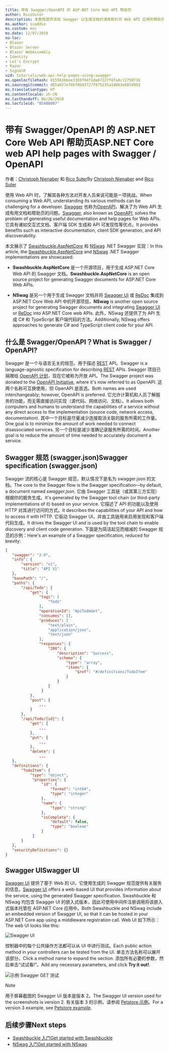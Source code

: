 ```yaml
---
title: 带有 Swagger/OpenAPI 的 ASP.NET Core Web API 帮助页
author: RicoSuter
description: 本教程提供添加 Swagger 以生成文档的演练和针对 Web API 应用的帮助页。
ms.author: scaddie
ms.custom: mvc
ms.date: 12/07/2019
no-loc:
- Blazor
- Blazor Server
- Blazor WebAssembly
- Identity
- Let's Encrypt
- Razor
- SignalR
uid: tutorials/web-api-help-pages-using-swagger
ms.openlocfilehash: 815581bbee3169f04f1da67227f6fa8c7275071b
ms.sourcegitcommit: d65a027e78bf0b83727f975235a18863e685d902
ms.translationtype: HT
ms.contentlocale: zh-CN
ms.lasthandoff: 06/26/2020
ms.locfileid: "85408807"
---
```

# <a name="aspnet-core-web-api-help-pages-with-swagger--openapi"></a><span data-ttu-id="cad0e-103">带有 Swagger/OpenAPI 的 ASP.NET Core Web API 帮助页</span><span class="sxs-lookup"><span data-stu-id="cad0e-103">ASP.NET Core web API help pages with Swagger / OpenAPI</span></span>

<span data-ttu-id="cad0e-104">作者：[Christoph Nienaber](https://twitter.com/zuckerthoben) 和 [Rico Suter](https://blog.rsuter.com/)</span><span class="sxs-lookup"><span data-stu-id="cad0e-104">By [Christoph Nienaber](https://twitter.com/zuckerthoben) and [Rico Suter](https://blog.rsuter.com/)</span></span>

<span data-ttu-id="cad0e-105">使用 Web API 时，了解其各种方法对开发人员来说可能是一项挑战。</span><span class="sxs-lookup"><span data-stu-id="cad0e-105">When consuming a Web API, understanding its various methods can be challenging for a developer.</span></span> <span data-ttu-id="cad0e-106">[Swagger](https://swagger.io/) 也称为[OpenAPI](https://www.openapis.org/)，解决了为 Web API 生成有用文档和帮助页的问题。</span><span class="sxs-lookup"><span data-stu-id="cad0e-106">[Swagger](https://swagger.io/), also known as [OpenAPI](https://www.openapis.org/), solves the problem of generating useful documentation and help pages for Web APIs.</span></span> <span data-ttu-id="cad0e-107">它具有诸如交互式文档、客户端 SDK 生成和 API 可发现性等优点。</span><span class="sxs-lookup"><span data-stu-id="cad0e-107">It provides benefits such as interactive documentation, client SDK generation, and API discoverability.</span></span>

<span data-ttu-id="cad0e-108">本文展示了 [Swashbuckle.AspNetCore](https://github.com/domaindrivendev/Swashbuckle.AspNetCore) 和 [NSwag](https://github.com/RicoSuter/NSwag) .NET Swagger 实现：</span><span class="sxs-lookup"><span data-stu-id="cad0e-108">In this article, the [Swashbuckle.AspNetCore](https://github.com/domaindrivendev/Swashbuckle.AspNetCore) and [NSwag](https://github.com/RicoSuter/NSwag) .NET Swagger implementations are showcased:</span></span>

* <span data-ttu-id="cad0e-109">**Swashbuckle.AspNetCore** 是一个开源项目，用于生成 ASP.NET Core Web API 的 Swagger 文档。</span><span class="sxs-lookup"><span data-stu-id="cad0e-109">**Swashbuckle.AspNetCore** is an open source project for generating Swagger documents for ASP.NET Core Web APIs.</span></span>

* <span data-ttu-id="cad0e-110">**NSwag** 是另一个用于生成 Swagger 文档并将 [Swagger UI](https://swagger.io/swagger-ui/) 或 [ReDoc](https://github.com/Rebilly/ReDoc) 集成到 ASP.NET Core Web API 中的开源项目。</span><span class="sxs-lookup"><span data-stu-id="cad0e-110">**NSwag** is another open source project for generating Swagger documents and integrating [Swagger UI](https://swagger.io/swagger-ui/) or [ReDoc](https://github.com/Rebilly/ReDoc) into ASP.NET Core web APIs.</span></span> <span data-ttu-id="cad0e-111">此外，NSwag 还提供了为 API 生成 C# 和 TypeScript 客户端代码的方法。</span><span class="sxs-lookup"><span data-stu-id="cad0e-111">Additionally, NSwag offers approaches to generate C# and TypeScript client code for your API.</span></span>

## <a name="what-is-swagger--openapi"></a><span data-ttu-id="cad0e-112">什么是 Swagger/OpenAPI？</span><span class="sxs-lookup"><span data-stu-id="cad0e-112">What is Swagger / OpenAPI?</span></span>

<span data-ttu-id="cad0e-113">Swagger 是一个与语言无关的规范，用于描述 [REST](https://en.wikipedia.org/wiki/Representational_state_transfer) API。</span><span class="sxs-lookup"><span data-stu-id="cad0e-113">Swagger is a language-agnostic specification for describing [REST](https://en.wikipedia.org/wiki/Representational_state_transfer) APIs.</span></span> <span data-ttu-id="cad0e-114">Swagger 项目已捐赠给 [OpenAPI 计划](https://www.openapis.org/)，现在它被称为开放 API。</span><span class="sxs-lookup"><span data-stu-id="cad0e-114">The Swagger project was donated to the [OpenAPI Initiative](https://www.openapis.org/), where it's now referred to as OpenAPI.</span></span> <span data-ttu-id="cad0e-115">这两个名称可互换使用，但 OpenAPI 是首选。</span><span class="sxs-lookup"><span data-stu-id="cad0e-115">Both names are used interchangeably; however, OpenAPI is preferred.</span></span> <span data-ttu-id="cad0e-116">它允许计算机和人员了解服务的功能，而无需直接访问实现（源代码、网络访问、文档）。</span><span class="sxs-lookup"><span data-stu-id="cad0e-116">It allows both computers and humans to understand the capabilities of a service without any direct access to the implementation (source code, network access, documentation).</span></span> <span data-ttu-id="cad0e-117">其中一个目标是尽量减少连接取消关联的服务所需的工作量。</span><span class="sxs-lookup"><span data-stu-id="cad0e-117">One goal is to minimize the amount of work needed to connect disassociated services.</span></span> <span data-ttu-id="cad0e-118">另一个目标是减少准确记录服务所需的时间。</span><span class="sxs-lookup"><span data-stu-id="cad0e-118">Another goal is to reduce the amount of time needed to accurately document a service.</span></span>

## <a name="swagger-specification-swaggerjson"></a><span data-ttu-id="cad0e-119">Swagger 规范 (swagger.json)</span><span class="sxs-lookup"><span data-stu-id="cad0e-119">Swagger specification (swagger.json)</span></span>

<span data-ttu-id="cad0e-120">Swagger 流的核心是 Swagger 规范，默认情况下是名为 swagger.json 的文档。</span><span class="sxs-lookup"><span data-stu-id="cad0e-120">The core to the Swagger flow is the Swagger specification&mdash;by default, a document named *swagger.json*.</span></span> <span data-ttu-id="cad0e-121">它由 Swagger 工具链（或其第三方实现）根据你的服务生成。</span><span class="sxs-lookup"><span data-stu-id="cad0e-121">It's generated by the Swagger tool chain (or third-party implementations of it) based on your service.</span></span> <span data-ttu-id="cad0e-122">它描述了 API 的功能以及使用 HTTP 对其进行访问的方式。</span><span class="sxs-lookup"><span data-stu-id="cad0e-122">It describes the capabilities of your API and how to access it with HTTP.</span></span> <span data-ttu-id="cad0e-123">它驱动 Swagger UI，并由工具链用来启用发现和客户端代码生成。</span><span class="sxs-lookup"><span data-stu-id="cad0e-123">It drives the Swagger UI and is used by the tool chain to enable discovery and client code generation.</span></span> <span data-ttu-id="cad0e-124">下面是为简洁起见而缩减的 Swagger 规范的示例：</span><span class="sxs-lookup"><span data-stu-id="cad0e-124">Here's an example of a Swagger specification, reduced for brevity:</span></span>

```json
{
   "swagger": "2.0",
   "info": {
       "version": "v1",
       "title": "API V1"
   },
   "basePath": "/",
   "paths": {
       "/api/Todo": {
           "get": {
               "tags": [
                   "Todo"
               ],
               "operationId": "ApiTodoGet",
               "consumes": [],
               "produces": [
                   "text/plain",
                   "application/json",
                   "text/json"
               ],
               "responses": {
                   "200": {
                       "description": "Success",
                       "schema": {
                           "type": "array",
                           "items": {
                               "$ref": "#/definitions/TodoItem"
                           }
                       }
                   }
                }
           },
           "post": {
               ...
           }
       },
       "/api/Todo/{id}": {
           "get": {
               ...
           },
           "put": {
               ...
           },
           "delete": {
               ...
   },
   "definitions": {
       "TodoItem": {
           "type": "object",
            "properties": {
                "id": {
                    "format": "int64",
                    "type": "integer"
                },
                "name": {
                    "type": "string"
                },
                "isComplete": {
                    "default": false,
                    "type": "boolean"
                }
            }
       }
   },
   "securityDefinitions": {}
}
```

## <a name="swagger-ui"></a><span data-ttu-id="cad0e-125">Swagger UI</span><span class="sxs-lookup"><span data-stu-id="cad0e-125">Swagger UI</span></span>

<span data-ttu-id="cad0e-126">[Swagger UI](https://swagger.io/swagger-ui/) 提供了基于 Web 的 UI，它使用生成的 Swagger 规范提供有关服务的信息。</span><span class="sxs-lookup"><span data-stu-id="cad0e-126">[Swagger UI](https://swagger.io/swagger-ui/) offers a web-based UI that provides information about the service, using the generated Swagger specification.</span></span> <span data-ttu-id="cad0e-127">Swashbuckle 和 NSwag 均包含 Swagger UI 的嵌入式版本，因此可使用中间件注册调用将该嵌入式版本托管在 ASP.NET Core 应用中。</span><span class="sxs-lookup"><span data-stu-id="cad0e-127">Both Swashbuckle and NSwag include an embedded version of Swagger UI, so that it can be hosted in your ASP.NET Core app using a middleware registration call.</span></span> <span data-ttu-id="cad0e-128">Web UI 如下所示：</span><span class="sxs-lookup"><span data-stu-id="cad0e-128">The web UI looks like this:</span></span>

![Swagger UI](web-api-help-pages-using-swagger/_static/swagger-ui.png)

<span data-ttu-id="cad0e-130">控制器中的每个公共操作方法都可以从 UI 中进行测试。</span><span class="sxs-lookup"><span data-stu-id="cad0e-130">Each public action method in your controllers can be tested from the UI.</span></span> <span data-ttu-id="cad0e-131">单击方法名称可以展开该部分。</span><span class="sxs-lookup"><span data-stu-id="cad0e-131">Click a method name to expand the section.</span></span> <span data-ttu-id="cad0e-132">添加所有必要的参数，然后单击“试试看!”。</span><span class="sxs-lookup"><span data-stu-id="cad0e-132">Add any necessary parameters, and click **Try it out!**.</span></span>

![示例 Swagger GET 测试](web-api-help-pages-using-swagger/_static/get-try-it-out.png)

> [!NOTE]
> <span data-ttu-id="cad0e-134">用于屏幕截图的 Swagger UI 版本是版本 2。</span><span class="sxs-lookup"><span data-stu-id="cad0e-134">The Swagger UI version used for the screenshots is version 2.</span></span> <span data-ttu-id="cad0e-135">有关版本 3 的示例，请参阅 [Petstore 示例](https://petstore.swagger.io/)。</span><span class="sxs-lookup"><span data-stu-id="cad0e-135">For a version 3 example, see [Petstore example](https://petstore.swagger.io/).</span></span>

## <a name="next-steps"></a><span data-ttu-id="cad0e-136">后续步骤</span><span class="sxs-lookup"><span data-stu-id="cad0e-136">Next steps</span></span>

* [<span data-ttu-id="cad0e-137">Swashbuckle 入门</span><span class="sxs-lookup"><span data-stu-id="cad0e-137">Get started with Swashbuckle</span></span>](xref:tutorials/get-started-with-swashbuckle)
* [<span data-ttu-id="cad0e-138">NSwag 入门</span><span class="sxs-lookup"><span data-stu-id="cad0e-138">Get started with NSwag</span></span>](xref:tutorials/get-started-with-nswag)

